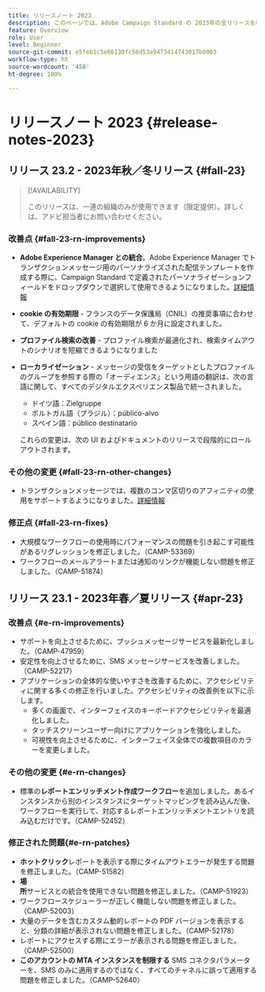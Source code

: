 ```yaml
---
title: リリースノート 2023
description: このページでは、Adobe Campaign Standard の 2023年の全リリースを紹介します。
feature: Overview
role: User
level: Beginner
source-git-commit: e5feb1c5e66130fc56d53a9473414743017b0003
workflow-type: ht
source-wordcount: '458'
ht-degree: 100%

---
```


# リリースノート 2023 {#release-notes-2023}

## リリース 23.2 - 2023年秋／冬リリース {#fall-23}

>[!AVAILABILITY]
>
>このリリースは、一連の組織のみが使用できます（限定提供）。詳しくは、アドビ担当者にお問い合わせください。

### 改善点 {#fall-23-rn-improvements}

* **Adobe Experience Manager との統合**。Adobe Experience Manager でトランザクションメッセージ用のパーソナライズされた配信テンプレートを作成する際に、Campaign Standard で定義されたパーソナライゼーションフィールドをドロップダウンで選択して使用できるようになりました。[詳細情報](../../integrating/using/creating-email-experience-manager.md)

* **cookie の有効期限** - フランスのデータ保護局（CNIL）の推奨事項に合わせて、デフォルトの cookie の有効期限が 6 か月に設定されました。

* **プロファイル検索の改善** - プロファイル検索が最適化され、検索タイムアウトのシナリオを短縮できるようになりました

* **ローカライゼーション** - メッセージの受信をターゲットとしたプロファイルのグループを参照する際の「オーディエンス」という用語の翻訳は、次の言語に関して、すべてのデジタルエクスペリエンス製品で統一されました。

   * ドイツ語：Zielgruppe
   * ポルトガル語（ブラジル）：público-alvo
   * スペイン語：público destinatario

  これらの変更は、次の UI およびドキュメントのリリースで段階的にロールアウトされます。


### その他の変更 {#fall-23-rn-other-changes}

* トランザクションメッセージでは、複数のコンマ区切りのアフィニティの使用をサポートするようになりました。[詳細情報](../../sending/using/managing-typologies.md)

### 修正点 {#fall-23-rn-fixes}

* 大規模なワークフローの使用時にパフォーマンスの問題を引き起こす可能性があるリグレッションを修正しました。（CAMP-53369）
* ワークフローのメールアラートまたは通知のリンクが機能しない問題を修正しました。（CAMP-51874）

## リリース 23.1 - 2023年春／夏リリース {#apr-23}

### 改善点 {#e-rn-improvements}

* サポートを向上させるために、プッシュメッセージサービスを最新化しました。（CAMP-47959）
* 安定性を向上させるために、SMS メッセージサービスを改善しました。（CAMP-52217）
* アプリケーションの全体的な使いやすさを改善するために、アクセシビリティに関する多くの修正を行いました。アクセシビリティの改善例を以下に示します。
   * 多くの画面で、インターフェイスのキーボードアクセシビリティを最適化しました。
   * タッチスクリーンユーザー向けにアプリケーションを強化しました。
   * 可視性を向上させるために、インターフェイス全体での複数項目のカラーを変更しました。

### その他の変更 {#e-rn-changes}

* 標準の&#x200B;**レポートエンリッチメント作成ワークフロー**&#x200B;を追加しました。あるインスタンスから別のインスタンスにターゲットマッピングを読み込んだ後、ワークフローを実行して、対応するレポートエンリッチメントエントリを読み込むだけです。（CAMP-52452）

### 修正された問題{#e-rn-patches}

* **ホットクリック**&#x200B;レポートを表示する際にタイムアウトエラーが発生する問題を修正しました。（CAMP-51582）
* **場所**&#x200B;サービスとの統合を使用できない問題を修正しました。（CAMP-51923）
* ワークフロースケジューラーが正しく機能しない問題を修正しました。（CAMP-52003）
* 大量のデータを含むカスタム動的レポートの PDF バージョンを表示すると、分類の詳細が表示されない問題を修正しました。（CAMP-52178）
* レポートにアクセスする際にエラーが表示される問題を修正しました。（CAMP-52500）
* **このアカウントの MTA インスタンスを制限する** SMS コネクタパラメーターを、SMS のみに適用するのではなく、すべてのチャネルに誤って適用する問題を修正しました。（CAMP-52640）
